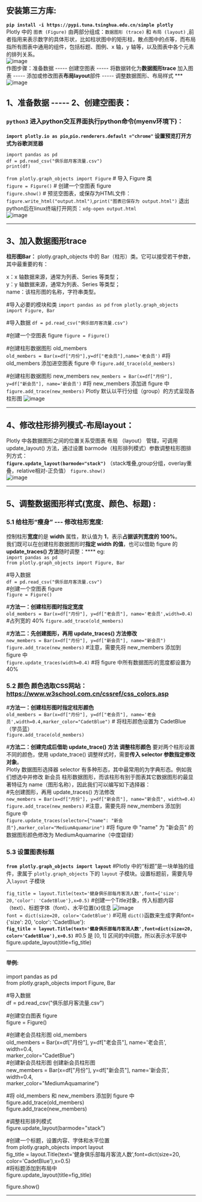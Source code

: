 ## 安装第三方库:  
**`pip install -i https://pypi.tuna.tsinghua.edu.cn/simple plotly`**    
Plotly 中的 `图表 (Figure)` 由两部分组成：`数据图形 (trace)` 和 `布局 (layout)` ,前者指用来表示数字的具体形状，比如柱状图中的矩形柱，散点图中的点等，而布局指所有图表中通用的组件，包括标题、图例、x 轴，y 轴等，以及图表中各个元素的排列关系。  
![image](https://github.com/user-attachments/assets/d3ddd521-5c6c-49f4-9ff2-2e23500af5ee)   
作图步骤：准备数据 ----- 创建空图表 ----- 将数据转化为**数据图形trace** 加入图表 ----- 添加或修改图表**布局layout**部件 ----- 调整数据图形、布局样式 ***  
![image](https://github.com/user-attachments/assets/0fd01a89-f843-498d-aa47-7b49820c09db)    

## 1、准备数据 ----- 2、创建空图表：     
### `python3` 进入python交互界面执行python命令(myenv环境下)：  
**`import plotly.io as pio`,`pio.renderers.default ="chrome"` 设置预览打开方式为谷歌浏览器**  

`import pandas as pd`   
`df = pd.read_csv("俱乐部月客流量.csv")`  
`print(df)`  
  
`from plotly.graph_objects import Figure` # 导入 Figure 类  
`figure = Figure()` # 创建一个空图表 figure  
`figure.show()` # 预览空图表，或保存为HTML文件：`figure.write_html("output.html")`,`print("图表已保存为 output.html")` 退出python后在linux终端打开网页：`xdg-open output.html`  
![image](https://github.com/user-attachments/assets/c68bcdb6-7e71-422e-a3a9-a9b99902f1d6)  
  
*** 
  
## 3、加入数据图形trace    
**柱形图Bar：** plotly.graph_objects 中的 Bar（柱形）类。它可以接受若干参数，其中最重要的有：  

x：x 轴数据来源，通常为列表、Series 等类型；  
y：y 轴数据来源，通常为列表、Series 等类型；  
name：该柱形图的名称，字符串类型。   
   
#导入必要的模块和类
`import pandas as pd`
`from plotly.graph_objects import Figure, Bar`
  
#导入数据
`df = pd.read_csv("俱乐部月客流量.csv")`
  
#创建一个空图表 figure
`figure = Figure()`
   
#创建柱形数据图形 old_members  
`old_members = Bar(x=df["月份"],y=df["老会员"],name='老会员')`
#将 old_members 添加进空图表 figure 中
`figure.add_trace(old_members)`

  
#创建柱形数据图形 new_members
`new_members = Bar(x=df["月份"], y=df["新会员"], name='新会员')`
#将 new_members 添加进 figure 中
`figure.add_trace(new_members)`
Plotly  默认以平行分组（group）的方式呈现各柱形图
![image](https://github.com/user-attachments/assets/9244e3dd-d693-445b-9b85-4ae27685f20b)  
  
***
  
## 4、修改柱形排列模式-布局layout：  
Plotly 中各数据图形之间的位置关系受图表 布局 （layout） 管辖，可调用 update_layout() 方法，通过设置 barmode（柱形排列模式）参数调整柱形图排列方式：  
**`figure.update_layout(barmode="stack")`**  （stack堆叠,group分组，overlay重叠，relative相对-正负值）
`figure.show()`  
![image](https://github.com/user-attachments/assets/ab1c2ce2-6f6e-4091-a9c8-bf07607145c1)  

*** 
  
## 5、调整数据图形样式(宽度、颜色、标题) :  
### 5.1 给柱形“瘦身” --- 修改柱形宽度:
控制柱形**宽度**的是 **width** 属性，默认值为 **1**，表示**占据该列宽度的 100%**。  
我们既可以在创建柱形数据图形时**指定 width 的值**，也可以借助 figure 的  **update_traces() 方法**随时调整：****
eg:  
`import pandas as pd`  
`from plotly.graph_objects import Figure, Bar`  
  
#导入数据  
`df = pd.read_csv("俱乐部月客流量.csv")`  
#创建一个空图表 figure   
`figure = Figure()`  
  
#**方法一：创建柱形图时指定宽度**   
`old_members = Bar(x=df["月份"], y=df["老会员"], name='老会员',width=0.4)`   #占列宽的 40%
`figure.add_trace(old_members)`  
  
#**方法二：先创建图形，再用 update_traces() 方法修改**   
`new_members = Bar(x=df["月份"], y=df["新会员"], name="新会员")`  
`figure.add_trace(new_members)`  #注意，需要先将 new_members 添加到 figure 中   
`figure.update_traces(width=0.4)`  #将 figure 中所有数据图形的宽度都设置为 40%  

### 5.2 颜色 颜色选取CSS网站：https://www.w3school.com.cn/cssref/css_colors.asp  
  
#**方法一：创建柱形图时指定柱形颜色**   
`old_members = Bar(x=df["月份"], y=df["老会员"], name='老会员',width=0.4,marker_color="CadetBlue")`  # 将柱形颜色设置为 CadetBlue（学员蓝）   
`figure.add_trace(old_members)`    
  
#**方法二：创建完成后借助 update_trace() 方法 调整柱形颜色** 要对两个柱形设置不同的颜色，使用 update_trace() 调整样式时，需要**传入 selector 参数指定修改对象**。     
Plotly 数据图形选择器 selector 有多种形态，其中最常用的为字典形态。例如我们想选中并修改 新会员 柱形数据图形，而该柱形有别于图表其它数据图形的最显著特征为 name（图形名称），因此我们可以编写如下选择器：  
#先创建图形，再用 update_traces() 方法修改  
`new_members = Bar(x=df["月份"], y=df["新会员"], name="新会员", width=0.4)`  
`figure.add_trace(new_members)` #注意，需要先将 new_members 添加到 figure 中    
`figure.update_traces(selector={"name": "新会员"},marker_color="MediumAquamarine")` #将 figure 中 "name" 为 "新会员" 的数据图形颜色修改为 MediumAquamarine（中度碧绿）    

### 5.3 设置图表标题   
  
**`from plotly.graph_objects import layout`** #Plotly 中的“标题”是一块单独的组件，隶属于 `plotly.graph_objects` 下的 `layout` 子模块。设置标题前，需要先导入`layout` 子模块
  
`fig_title = layout.Title(text='健身俱乐部每月客流人数',font={'size': 20,'color': 'CadetBlue'},x=0.5)`  #创建一个Title对象，传入标题内容（text）、标题字体（font）、水平位置(x)信息
![image](https://github.com/user-attachments/assets/bf621c7b-0479-4a04-b21c-c40210b1d30b)  
`font = dict(size=20, color='CadetBlue')` #可用 `dict()`函数来生成字典font={'size': 20, 'color': 'CadetBlue'}:  
**`fig_title = layout.Title(text='健身俱乐部每月客流人数',font=dict(size=20, color='CadetBlue'),x=0.5)`**  #0.5 是 [0, 1] 区间的中间数，所以表示水平居中  
figure.update_layout(title=fig_title)

*** 
  
#### 举例:   
import pandas as pd  
from plotly.graph_objects import Figure, Bar  
  
#导入数据  
df = pd.read_csv("俱乐部月客流量.csv")  
  
#创建空白图表 figure  
figure = Figure()  
  
#创建老会员柱形图 old_members  
old_members = Bar(x=df["月份"], y=df["老会员"], name='老会员',  
                  width=0.4,  
                  marker_color="CadetBlue")  
#创建新会员柱形图 创建新会员柱形图  
new_members = Bar(x=df["月份"], y=df["新会员"], name='新会员',  
                  width=0.4,  
                  marker_color="MediumAquamarine")  
  
#将 old_members 和 new_members 添加到 figure 中  
figure.add_trace(old_members)  
figure.add_trace(new_members)  
    
#调整柱形排列模式  
figure.update_layout(barmode="stack")  
  
#创建一个标题，设置内容、字体和水平位置  
from plotly.graph_objects import layout  
fig_title = layout.Title(text='健身俱乐部每月客流人数',font=dict(size=20, color='CadetBlue'),x=0.5)  
#将标题添加到布局中  
figure.update_layout(title=fig_title)  
  
figure.show()  
*** 


















    
